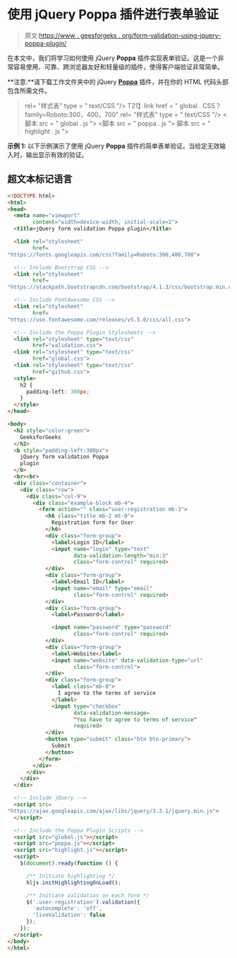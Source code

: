 # 使用 jQuery Poppa 插件进行表单验证

> 原文:[https://www . geesforgeks . org/form-validation-using-jquery-poppa-plugin/](https://www.geeksforgeeks.org/form-validation-using-jquery-poppa-plugin/)

在本文中，我们将学习如何使用 jQuery **Poppa** 插件实现表单验证。这是一个非常容易使用、可靠、跨浏览器友好和轻量级的插件，使得客户端验证非常简单。

**注意:**请下载工作文件夹中的 jQuery [**Poppa**](https://github.com/eceterak/Poppa) 插件，并在你的 HTML 代码头部包含所需文件。

> <link href="”https://fonts.googleapis.com/css?family=Roboto:300,400,700”&nbsp;<br/"> rel= "样式表" type = " text/CSS "/>
> <link href = " https://stack path . bootstrapcdn . com/bootstrap/4 . 1 . 3/CSS/bootstrap . min . CSS "
> rel = "样式表" type = " text/CSS "/>
> <link href = " https://use . font awesome . com/releases/v 5 . 5 . 0/CSS/all . CSS "
> relfamily=Roboto:300，400，700"
> rel= "样式表" type = " text/CSS "/>
> T21】link href = " global . CSS？family=Roboto:300，400，700"
> rel= "样式表" type = " text/CSS "/>
> <link href = " github . CSS？family=Roboto:300，400，700"
> rel= "样式表" type="text/css"/ >
> <脚本 src = " global . js "></脚本>
> <脚本 src = " poppa . js "></脚本>
> 脚本 src = " highlight . js "></脚本>

**示例 1:** 以下示例演示了使用 jQuery **Poppa** 插件的简单表单验证。当给定无效输入时，输出显示有效的验证。

## 超文本标记语言

```html
<!DOCTYPE html>
<html>
<head>
  <meta name="viewport"
        content="width=device-width, initial-scale=1">
  <title>jQuery form validation Poppa plugin</title>

  <link rel="stylesheet"
        href=
"https://fonts.googleapis.com/css?family=Roboto:300,400,700">

  <!-- Include Bootstrap CSS -->
  <link rel="stylesheet"
        href=
"https://stackpath.bootstrapcdn.com/bootstrap/4.1.3/css/bootstrap.min.css">

  <!-- Include FontAwesome CSS -->
  <link rel="stylesheet"
        href=
"https://use.fontawesome.com/releases/v5.5.0/css/all.css">

  <!-- Include the Poppa Plugin Stylesheets -->
  <link rel="stylesheet" type="text/css" 
        href="validation.css">
  <link rel="stylesheet" type="text/css"
        href="global.css">
  <link rel="stylesheet" type="text/css" 
        href="github.css">
  <style>
    h2 {
      padding-left: 300px;
    }
  </style>
</head>

<body>
  <h2 style="color:green">
    GeeksforGeeks
  </h2>
  <b style="padding-left:300px">
    jQuery form validation Poppa
    plugin
  </b>
  <br><br>
  <div class="container">
    <div class="row">
      <div class="col-9">
        <div class="example-block mb-4">
          <form action="" class="user-registration mb-3">
            <h6 class="title mb-2 mt-0">
              Registration form for User
            </h6>
            <div class="form-group">
              <label>Login ID</label>
              <input name="login" type="text"
                     data-validation-length="min:3" 
                     class="form-control" required>
            </div>
            <div class="form-group">
              <label>Email ID</label>
              <input name="email" type="email"
                     class="form-control" required>
            </div>
            <div class="form-group">
              <label>Password</label>

              <input name="password" type="password"
                     class="form-control" required>
            </div>
            <div class="form-group">
              <label>Website</label>
              <input name="website" data-validation-type="url"
                     class="form-control">
            </div>
            <div class="form-group">
              <label class="mb-0">
                I agree to the terms of service
              </label>
              <input type="checkbox" 
                     data-validation-message=
                     "You have to agree to terms of service"
                     required>
            </div>
            <button type="submit" class="btn btn-primary">
              Submit
            </button>
          </form>
        </div>
      </div>
    </div>
  </div>

  <!-- Include jQuery -->
  <script src=
"https://ajax.googleapis.com/ajax/libs/jquery/3.3.1/jquery.min.js">
  </script>

  <!-- Include the Poppa Plugin Scripts -->
  <script src="global.js"></script>
  <script src="poppa.js"></script>
  <script src="highlight.js"></script>
  <script>
    $(document).ready(function () {

      /** Initiate highlighting */
      hljs.initHighlightingOnLoad();

      /** Initiate validation on each form */
      $('.user-registration').validation({
        'autocomplete': 'off',
        'liveValidation': false
      });
    });
  </script>
</body>
</html>
```